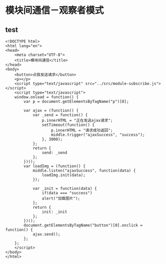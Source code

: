# 模块间通信－观察者模式

## test

	<!DOCTYPE html>
	<html lang="en">
	<head>
		<meta charset="UTF-8">
		<title>模块间通信</title>
	</head>
	<body>
		<button>点我发送请求</button>
		<p></p>
		<script type="text/javascript" src="../src/module-subscribe.js"></script>
		<script type="text/javascript">
		window.onload = function() {
			var p = document.getElementsByTagName("p")[0];

			var ajax = (function() {
				var _send = function() {
					p.innerHTML = "正在发送ajax请求";
					setTimeout(function() {
						p.innerHTML = "请求成功返回";
						middle.trigger("ajaxSuccess", "success");
					}, 3000);
				};
				return {
					send: _send
				};
			})();
			var loadImg = (function() {
				middle.listen("ajaxSuccess", function(data) {
					loadImg.init(data);
				});

				var _init = function(data) {
					if(data === "success")
					alert("加载图片");
				};
				return {
					init: _init
				};
			})();
			document.getElementsByTagName("button")[0].onclick = function() {
				ajax.send();
			};
		};
		</script>
	</body>
	</html>